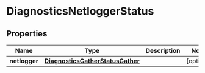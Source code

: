 
# DiagnosticsNetloggerStatus

## Properties
Name | Type | Description | Notes
------------ | ------------- | ------------- | -------------
**netlogger** | [**DiagnosticsGatherStatusGather**](DiagnosticsGatherStatusGather.md) |  |  [optional]



